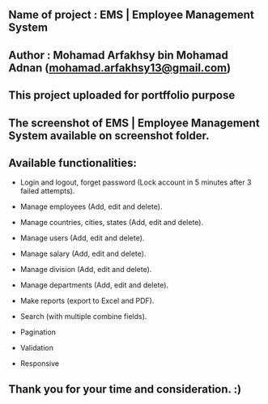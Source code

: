 ## Name of project : EMS | Employee Management System

## Author : Mohamad Arfakhsy bin Mohamad Adnan (mohamad.arfakhsy13@gmail.com)

## This project uploaded for portffolio purpose

## The screenshot of EMS | Employee Management System available on screenshot folder.

## Available functionalities:

+ Login and logout, forget password  (Lock account in 5 minutes after 3 failed attempts).

+ Manage employees (Add, edit and delete).

+ Manage countries, cities, states (Add, edit and delete).

+ Manage users (Add, edit and delete).

+ Manage salary (Add, edit and delete).

+ Manage division (Add, edit and delete).

+ Manage departments (Add, edit and delete).

+ Make reports (export to Excel and PDF).

+ Search (with multiple combine fields).

+ Pagination

+ Validation

+ Responsive

## Thank you for your time and consideration. :)